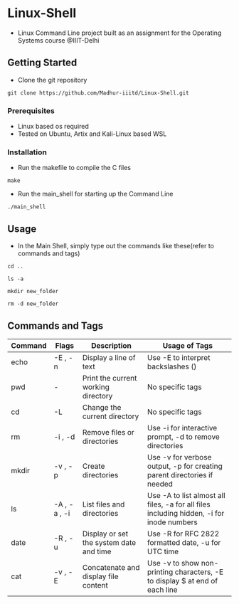 # Linux-Shell

* Linux Command Line project built as an assignment for the Operating Systems course @IIIT-Delhi


## Getting Started

* Clone the git repository
```
git clone https://github.com/Madhur-iiitd/Linux-Shell.git
```


### Prerequisites

* Linux based os required
* Tested on Ubuntu, Artix and Kali-Linux based WSL


### Installation

* Run the makefile to compile the C files
```
make
```

* Run the main_shell for starting up the Command Line
```
./main_shell
```

## Usage

* In the Main Shell, simply type out the commands like these(refer to commands and tags)

```
cd ..
```
```
ls -a
```
```
mkdir new_folder
```
```
rm -d new_folder
```

## Commands and Tags
| Command      | Flags        | Description                              | Usage of Tags                          |
|--------------|--------------|------------------------------------------|----------------------------------------|
| echo         | -E , -n      | Display a line of text                   | Use -E to interpret backslashes (\)    |
| pwd          | -            | Print the current working directory      | No specific tags                       |
| cd           | -L           | Change the current directory             | No specific tags                       |
| rm           | -i , -d      | Remove files or directories              | Use -i for interactive prompt, -d to remove directories |
| mkdir        | -v , -p      | Create directories                       | Use -v for verbose output, -p for creating parent directories if needed |
| ls           | -A , -a , -i | List files and directories               | Use -A to list almost all files, -a for all files including hidden, -i for inode numbers |
| date         | -R , -u      | Display or set the system date and time  | Use -R for RFC 2822 formatted date, -u for UTC time |
| cat          | -v , -E      | Concatenate and display file content    | Use -v to show non-printing characters, -E to display $ at end of each line   |




